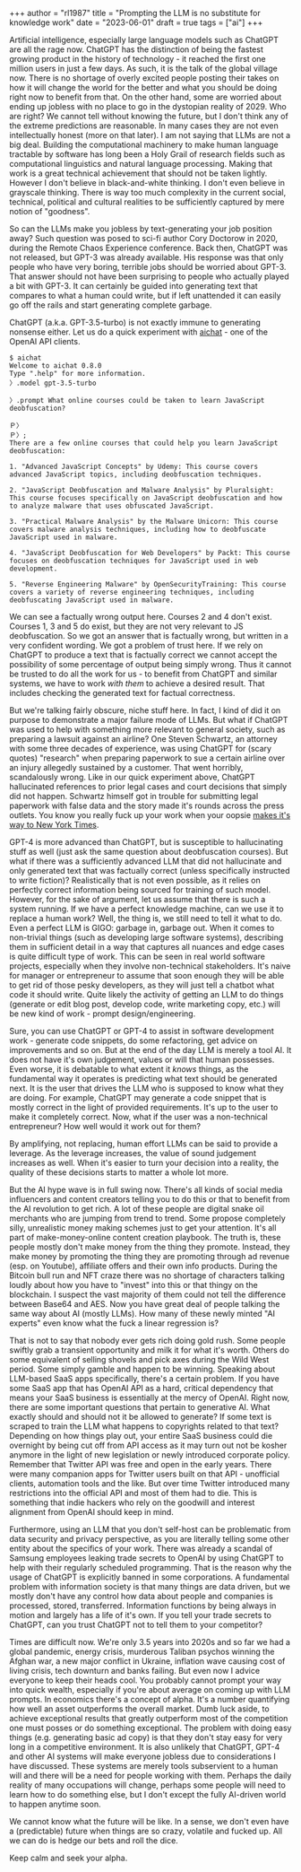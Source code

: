 +++
author = "rl1987"
title = "Prompting the LLM is no substitute for knowledge work"
date = "2023-06-01"
draft = true
tags = ["ai"]
+++

Artificial intelligence, especially large language models such as ChatGPT are all
the rage now. ChatGPT has the distinction of being the fastest growing product
in the history of technology - it reached the first one million users in just a
few days. As such, it is the talk of the global village now. There is no shortage
of overly excited people posting their takes on how it will change the world 
for the better and what you should be doing right now to benefit from that. 
On the other hand, some are worried about ending up jobless with no place to go 
in the dystopian reality of 2029. Who are right? We cannot tell without knowing
the future, but I don't think any of the extreme predictions are reasonable. In
many cases they are not even intellectually honest (more on that later). I am 
not saying that LLMs are not a big deal. Building the computational machinery
to make human language tractable by software has long been a Holy Grail of 
research fields such as computational linguistics and natural language 
processing. Making that work is a great technical achievement that should not
be taken lightly. However I don't believe in black-and-white thinking. I don't
even believe in grayscale thinking. There is way too much complexity in the
current social, technical, political and cultural realities to be sufficiently
captured by mere notion of "goodness".

So can the LLMs make you jobless by text-generating your job position away? Such
question was posed to sci-fi author Cory Doctorow in 2020, during the Remote
Chaos Experience conference. Back then, ChatGPT was not released, but GPT-3 was
already available. His response was that only people who have very boring, 
terrible jobs should be worried about GPT-3. That answer should not have been
surprising to people who actually played a bit with GPT-3. It can certainly be 
guided into generating text that compares to what a human could write, but if
left unattended it can easily go off the rails and start generating complete
garbage.

ChatGPT (a.k.a. GPT-3.5-turbo) is not exactly immune to generating nonsense 
either. Let us do a quick experiment with [aichat](https://github.com/sigoden/aichat) -
one of the OpenAI API clients.

```
$ aichat
Welcome to aichat 0.8.0
Type ".help" for more information.
〉.model gpt-3.5-turbo

〉.prompt What online courses could be taken to learn JavaScript deobfuscation?

Ｐ〉
Ｐ〉;
There are a few online courses that could help you learn JavaScript deobfuscation:

1. "Advanced JavaScript Concepts" by Udemy: This course covers advanced JavaScript topics, including deobfuscation techniques.

2. "JavaScript Deobfuscation and Malware Analysis" by Pluralsight: This course focuses specifically on JavaScript deobfuscation and how to analyze malware that uses obfuscated JavaScript.

3. "Practical Malware Analysis" by the Malware Unicorn: This course covers malware analysis techniques, including how to deobfuscate JavaScript used in malware.

4. "JavaScript Deobfuscation for Web Developers" by Packt: This course focuses on deobfuscation techniques for JavaScript used in web development.

5. "Reverse Engineering Malware" by OpenSecurityTraining: This course covers a variety of reverse engineering techniques, including deobfuscating JavaScript used in malware.
```

We can see a factually wrong output here. Courses 2 and 4 don't exist. Courses 
1, 3 and 5 do exist, but they are not very relevant to JS deobfuscation. So we
got an answer that is factually wrong, but written in a very confident wording.
We got a problem of trust here. If we rely on ChatGPT to produce a text that
is factually correct we cannot accept the possibility of some percentage of
output being simply wrong. Thus it cannot be trusted to do all the work for us -
to benefit from ChatGPT and similar systems, we have to work _with them_ to
achieve a desired result. That includes checking the generated text for factual
correctness.

But we're talking fairly obscure, niche stuff here. In fact, I kind of did it
on purpose to demonstrate a major failure mode of LLMs. But what if ChatGPT was used
to help with something more relevant to general society, such as preparing a
lawsuit against an airline? One Steven Schwartz, an attorney with some three
decades of experience, was using ChatGPT for (scary quotes) "research" when 
preparing paperwork to sue a certain airline over an injury allegedly sustained
by a customer. That went horribly, scandalously wrong. Like in our quick
experiment above, ChatGPT hallucinated references to prior legal cases and
court decisions that simply did not happen. Schwartz himself got in trouble
for submitting legal paperwork with false data and the story made it's rounds
across the press outlets. You know you really fuck up your work when your oopsie
[makes it's way to New York Times](https://web.archive.org/web/20230530005520/https://www.nytimes.com/2023/05/27/nyregion/avianca-airline-lawsuit-chatgpt.html).

GPT-4 is more advanced than ChatGPT, but is susceptible to hallucinating stuff
as well (just ask the same question about deobfuscation courses). But what if 
there was a sufficiently advanced LLM that did not hallucinate and only 
generated text that was factually correct (unless specifically instructed to
write fiction)? Realistically that is not even possible, as it relies on
perfectly correct information being sourced for training of such model. However,
for the sake of argument, let us assume that there is such a system running. If
we have a perfect knowledge machine, can we use it to replace a human work?
Well, the thing is, we still need to tell it what to do. Even a perfect LLM is
GIGO: garbage in, garbage out. When it comes to non-trivial things (such as
developing large software systems), describing them in sufficient detail in a
way that captures all nuances and edge cases is quite difficult type of work. 
This can be seen in real world software projects, especially when they involve
non-technical stakeholders. It's naive for manager or entrepreneur to assume that
soon enough they will be able to get rid of those pesky developers, as they will
just tell a chatbot what code it should write. Quite likely the activity
of getting an LLM to do things (generate or edit blog post, develop code,
write marketing copy, etc.) will be new kind of work - prompt design/engineering.

Sure, you can use ChatGPT or GPT-4 to assist in software development work - 
generate code snippets, do some refactoring, get advice on improvements and so
on. But at the end of the day LLM is merely a tool AI. It does not have it's
own judgement, values or will that human possesses. Even worse, it is debatable
to what extent it _knows_ things, as the fundamental way it operates is
predicting what text should be generated next. It is the user that drives the
LLM who is supposed to know what they are doing. For example, ChatGPT may
generate a code snippet that is mostly correct in the light of provided 
requirements. It's up to the user to make it completely correct. Now, what if 
the user was a non-technical entrepreneur? How well would it work out for them?

By amplifying, not replacing, human effort LLMs can be said to provide a 
leverage. As the leverage increases, the value of sound judgement increases as
well. When it's easier to turn your decision into a reality, the quality of 
these decisions starts to matter a whole lot more.

But the AI hype wave is in full swing now. There's all kinds of social media
influencers and content creators telling you to do this or that to benefit
from the AI revolution to get rich. A lot of these people are digital snake oil
merchants who are jumping from trend to trend. Some propose completely silly,
unrealistic money making schemes just to get your attention. It's all part of
make-money-online content creation playbook. The truth is, these people mostly
don't make money from the thing they promote. Instead, they make money by 
promoting the thing they are promoting through ad revenue (esp. on Youtube), 
affiliate offers and their own info products. During the Bitcoin bull
run and NFT craze there was no shortage of characters talking loudly about how
you have to "invest" into this or that thingy on the blockchain. I suspect the
vast majority of them could not tell the difference between Base64 and AES. Now
you have great deal of people talking the same way about AI (mostly LLMs). How
many of these newly minted "AI experts" even know what the fuck a linear
regression is?

That is not to say that nobody ever gets rich doing gold rush. Some people swiftly
grab a transient opportunity and milk it for what it's worth. Others do some
equivalent of selling shovels and pick axes during the Wild West period. Some
simply gamble and happen to be winning. Speaking about LLM-based SaaS apps 
specifically, there's a certain problem. If you have some SaaS app that has
OpenAI API as a hard, critical dependency that means your SaaS business is 
essentially at the mercy of OpenAI. Right now, there are some important 
questions that pertain to generative AI. What exactly should and
should not it be allowed to generate? If some text is scraped to train the LLM
what happens to copyrights related to that text? Depending on how things play
out, your entire SaaS business could die overnight by being cut off from API
access as it may turn out not be kosher anymore in the light of new legislation
or newly introduced corporate policy. Remember that Twitter API was free and open
in the early years. There were many companion apps for Twitter users built on
that API - unofficial clients, automation tools and the like. But over time
Twitter introduced many restrictions into the official API and most of them
had to die. This is something that indie hackers who rely on the goodwill
and interest alignment from OpenAI should keep in mind. 

Furthermore, using an LLM that you don't self-host can be problematic from data
security and privacy perspective, as you are literally telling some other
entity about the specifics of your work. There was already a scandal of Samsung
employees leaking trade secrets to OpenAI by using ChatGPT to help with their
regularly scheduled programming. That is the reason why the usage of
ChatGPT is explicitly banned in some corporations. A fundamental problem with
information society is that many things are data driven, but we mostly don't have
any control how data about people and companies is processed, stored, transferred. 
Information functions by being always in motion and largely has a life of it's 
own. If you tell your trade secrets to ChatGPT, can you trust ChatGPT not to 
tell them to your competitor?

Times are difficult now. We're only 3.5 years into 2020s and so far we had 
a global pandemic, energy crisis, murderous Taliban psychos winning the 
Afghan war, a new major conflict in Ukraine, inflation wave causing cost of
living crisis, tech downturn and banks failing. But even now I advice everyone 
to keep their heads cool. You probably cannot prompt your way into quick wealth, 
especially if you're about average on coming up with LLM prompts. In economics
there's a concept of alpha. It's a number quantifying how well an asset
outperforms the overall market. Dumb luck aside, to achieve exceptional results 
that greatly outperform most of the competition one must posses or do something 
exceptional. The problem with doing easy things (e.g. generating basic ad copy) 
is that they don't stay easy for very long in a competitive environment. It is 
also unlikely that ChatGPT, GPT-4 and other AI systems will make everyone jobless 
due to considerations I have discussed. These systems are merely tools subservient to
a human will and there will be a need for people working with them. Perhaps
the daily reality of many occupations will change, perhaps some people will need
to learn how to do something else, but I don't except the fully AI-driven world
to happen anytime soon.

We cannot know what the future will be like. In a sense, we don't even have a
(predictable) future when things are so crazy, volatile and fucked up. All we 
can do is hedge our bets and roll the dice.

Keep calm and seek your alpha.
